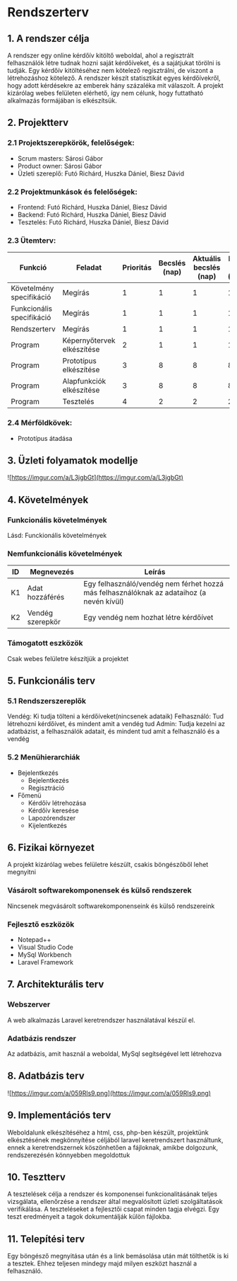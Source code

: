 # Rendszerterv
## 1. A rendszer célja
A rendszer egy online kérdőív kitöltő weboldal, ahol a regisztrált felhasználók létre tudnak hozni saját kérdőíveket, és a sajátjukat törölni is tudják. Egy kérdőív kitöltéséhez nem kötelező regisztrálni, de viszont a létrehozáshoz kötelező. A rendszer készít statisztikát egyes kérdőívekről, hogy adott kérdésekre az emberek hány százaléka mit válaszolt. A projekt kizárólag webes felületen elérhető, így nem célunk, hogy futtatható alkalmazás formájában is elkészítsük.

## 2. Projektterv

### 2.1 Projektszerepkörök, felelőségek:
   * Scrum masters: Sárosi Gábor
   * Product owner: Sárosi Gábor
   * Üzleti szereplő: Futó Richárd, Huszka Dániel, Biesz Dávid
     
### 2.2 Projektmunkások és felelőségek:
   * Frontend: Futó Richárd, Huszka Dániel, Biesz Dávid
   * Backend: Futó Richárd, Huszka Dániel, Biesz Dávid
   * Tesztelés: Futó Richárd, Huszka Dániel, Biesz Dávid
     
### 2.3 Ütemterv:

|Funkció                  | Feladat                                | Prioritás | Becslés (nap) | Aktuális becslés (nap) | Eltelt idő (nap) | Becsült idő (nap) |
|-------------------------|----------------------------------------|-----------|---------------|------------------------|------------------|---------------------|
|Követelmény specifikáció |Megírás                                 |         1 |             1 |                      1 |                1 |                   1 |             
|Funkcionális specifikáció|Megírás                                 |         1 |             1 |                      1 |                1 |                   1 |
|Rendszerterv             |Megírás                                 |         1 |             1 |                      1 |                1 |                   1 |
|Program                  |Képernyőtervek elkészítése              |         2 |             1 |                      1 |                1 |                   1 |
|Program                  |Prototípus elkészítése                  |         3 |             8 |                      8 |                8 |                   8 |
|Program                  |Alapfunkciók elkészítése                |         3 |             8 |                      8 |                8 |                   8 |
|Program                  |Tesztelés                               |         4 |             2 |                      2 |                2 |                   2 |

### 2.4 Mérföldkövek:
   * Prototípus átadása

## 3. Üzleti folyamatok modellje
![https://imgur.com/a/L3jgbGt](https://imgur.com/a/L3jgbGt)

## 4. Követelmények

### Funkcionális követelmények

Lásd: Funckionális követelmények
### Nemfunkcionális követelmények

| ID | Megnevezés | Leírás |
| --- | --- | --- |
| K1 | Adat hozzáférés | Egy felhasználó/vendég nem férhet hozzá más felhasználóknak az adataihoz (a nevén kívül) |
| K2 | Vendég szerepkör | Egy vendég nem hozhat létre kérdőívet |

### Támogatott eszközök
Csak webes felületre készítjük a projektet

## 5. Funkcionális terv

### 5.1 Rendszerszereplők
Vendég: Ki tudja tölteni a kérdőíveket(nincsenek adataik)
Felhasználó: Tud létrehozni kérdőívet, és mindent amit a vendég tud
Admin: Tudja kezelni az adatbázist, a felhasználók adatait, és mindent tud amit a felhasználó és a vendég

### 5.2 Menühierarchiák
- Bejelentkezés
  - Bejelentkezés
  - Regisztráció
- Főmenü
  - Kérdőív létrehozása
  - Kérdőív keresése
  - Lapozórendszer
  - Kijelentkezés

## 6. Fizikai környezet
A projekt kizárólag webes felületre készült, csakis böngészőből lehet megnyitni

### Vásárolt softwarekomponensek és külső rendszerek
Nincsenek megvásárolt softwarekomponenseink és külső rendszereink

### Fejlesztő eszközök
- Notepad++
- Visual Studio Code
- MySql Workbench
- Laravel Framework

## 7. Architekturális terv
### Webszerver
A web alkalmazás Laravel keretrendszer használatával készül el.
### Adatbázis rendszer
Az adatbázis, amit használ a weboldal, MySql segítségével lett létrehozva

## 8. Adatbázis terv
![https://imgur.com/a/059Rls9.png](https://imgur.com/a/059Rls9.png)

## 9. Implementációs terv
Weboldalunk elkészítéséhez a html, css, php-ben készült, projektünk elkésztésének megkönnyítése céljából laravel keretrendszert használtunk, ennek a keretrendszernek köszönhetően a fájloknak, amikbe dolgozunk, rendszerezésén könnyebben megoldottuk

## 10. Tesztterv

A tesztelések célja a rendszer és komponensei funkcionalitásának teljes vizsgálata,
ellenőrzése a rendszer által megvalósított üzleti szolgáltatások verifikálása.
A teszteléseket a fejlesztői csapat minden tagja elvégzi.
Egy teszt eredményeit a tagok dokumentálják külön fájlokba.

## 11. Telepítési terv
Egy böngésző megnyitása után és a link bemásolása után mát tölthetők is ki a tesztek. Ehhez teljesen mindegy majd milyen eszközt használ a felhasználó.
